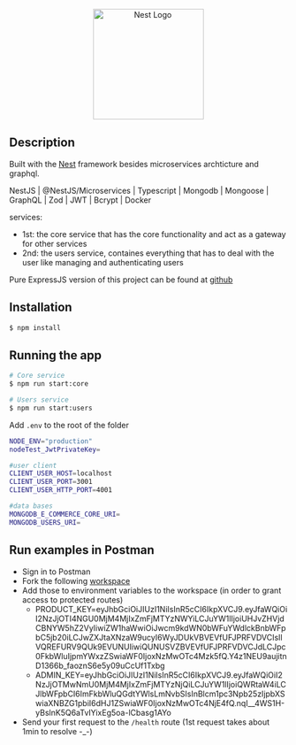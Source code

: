 <p align="center">
  <a href="http://nestjs.com/" target="blank"><img src="https://nestjs.com/img/logo-small.svg" width="200" alt="Nest Logo" /></a>
</p>

[circleci-image]: https://img.shields.io/circleci/build/github/nestjs/nest/master?token=abc123def456
[circleci-url]: https://circleci.com/gh/nestjs/nest

## Description

Built with the [Nest](https://github.com/nestjs/nest) framework besides microservices archticture and graphql.

NestJS | @NestJS/Microservices | Typescript | Mongodb | Mongoose | GraphQL | Zod | JWT | Bcrypt | Docker

services:

- 1st: the core service that has the core functionality and act as a gateway for other services
- 2nd: the users service, containes everything that has to deal with the user like managing and authenticating users

Pure ExpressJS version of this project can be found at [github](https://github.com/Amer-Zakaria/e-commerce-api#readme)

## Installation

```bash
$ npm install
```

## Running the app

```bash
# Core service
$ npm run start:core

# Users service
$ npm run start:users
```

Add `.env` to the root of the folder 
```bash
NODE_ENV="production"
nodeTest_JwtPrivateKey=

#user client
CLIENT_USER_HOST=localhost
CLIENT_USER_PORT=3001
CLIENT_USER_HTTP_PORT=4001

#data bases
MONGODB_E_COMMERCE_CORE_URI=
MONGODB_USERS_URI=
```
## Run examples in Postman
  - Sign in to Postman 
  - Fork the following [workspace](https://www.postman.com/spaceflight-astronomer-43511803/workspace/nest/collection/17012877-0ab9957c-b478-4b0d-b136-d3d8d9e5ba91?action=share&creator=17012877)
  - Add those to environment variables to the workspace (in order to grant access to protected routes)
      - PRODUCT_KEY=eyJhbGciOiJIUzI1NiIsInR5cCI6IkpXVCJ9.eyJfaWQiOiI2NzJjOTI4NGU0MjM4MjIxZmFjMTYzNWYiLCJuYW1lIjoiUHJvZHVjdCBNYW5hZ2VyIiwiZW1haWwiOiJwcm9kdWN0bWFuYWdlckBnbWFpbC5jb20iLCJwZXJtaXNzaW9ucyI6WyJDUkVBVEVfUFJPRFVDVCIsIlVQREFURV9QUk9EVUNUIiwiQUNUSVZBVEVfUFJPRFVDVCJdLCJpc0FkbWluIjpmYWxzZSwiaWF0IjoxNzMwOTc4Mzk5fQ.Y4z1NEU9aujitnD1366b_faoznS6e5y09uCcUf1Txbg
      - ADMIN_KEY=eyJhbGciOiJIUzI1NiIsInR5cCI6IkpXVCJ9.eyJfaWQiOiI2NzJjOTMwNmU0MjM4MjIxZmFjMTYzNjQiLCJuYW1lIjoiQWRtaW4iLCJlbWFpbCI6ImFkbWluQGdtYWlsLmNvbSIsInBlcm1pc3Npb25zIjpbXSwiaXNBZG1pbiI6dHJ1ZSwiaWF0IjoxNzMwOTc4NjE4fQ.nqI__4WS1H-yBslnK5Q6aTvIYixEg5oa-lCbasg1AYo
  - Send your first request to the `/health` route (1st request takes about 1min to resolve -_-)
